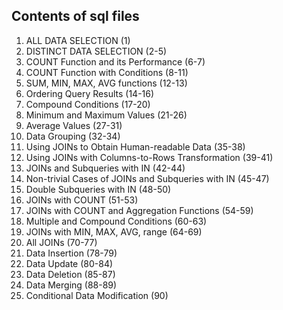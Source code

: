 ## Contents of sql files

 1) ALL DATA SELECTION (1)
 2) DISTINCT DATA SELECTION (2-5)
 3) COUNT Function and its Performance (6-7)
 4) COUNT Function with Conditions (8-11)
 5) SUM, MIN, MAX, AVG functions (12-13)
 6) Ordering Query Results (14-16) 
 7) Compound Conditions (17-20)
 8) Minimum and Maximum Values (21-26)
 9) Average Values (27-31)
 10) Data Grouping (32-34)
 11) Using JOINs to Obtain Human-readable Data (35-38)
 12) Using JOINs with Columns-to-Rows Transformation (39-41)
 13) JOINs and Subqueries with IN (42-44)
 14) Non-trivial Cases of JOINs and Subqueries with IN (45-47)
 15) Double Subqueries with IN (48-50)
 16) JOINs with COUNT (51-53)
 17) JOINs with COUNT and Aggregation Functions (54-59)
 18) Multiple and Compound Conditions (60-63)
 19) JOINs with MIN, MAX, AVG, range (64-69)
 20) All JOINs (70-77)
 21) Data Insertion (78-79)
 22) Data Update (80-84)
 23) Data Deletion (85-87)
 24) Data Merging (88-89)
 25) Conditional Data Modification (90) 
